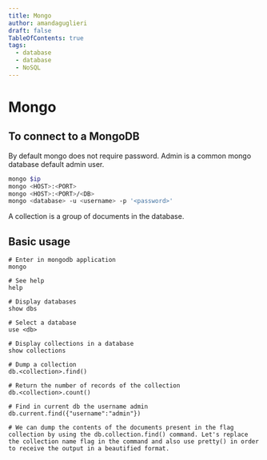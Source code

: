 ```yaml
---
title: Mongo
author: amandaguglieri
draft: false
TableOfContents: true
tags:
  - database
  - database
  - NoSQL
---
```

# Mongo

## To connect to a MongoDB

By default mongo does not require password. Admin is a common mongo database default admin user.

```bash
mongo $ip
mongo <HOST>:<PORT>
mongo <HOST>:<PORT>/<DB>
mongo <database> -u <username> -p '<password>'
```


A collection is a group of documents in the database.


## Basic usage


```mongo
# Enter in mongodb application
mongo

# See help
help

# Display databases
show dbs

# Select a database
use <db>

# Display collections in a database
show collections

# Dump a collection
db.<collection>.find()

# Return the number of records of the collection
db.<collection>.count() 

# Find in current db the username admin
db.current.find({"username":"admin"}) 

# We can dump the contents of the documents present in the flag collection by using the db.collection.find() command. Let's replace the collection name flag in the command and also use pretty() in order to receive the output in a beautified format.

```

